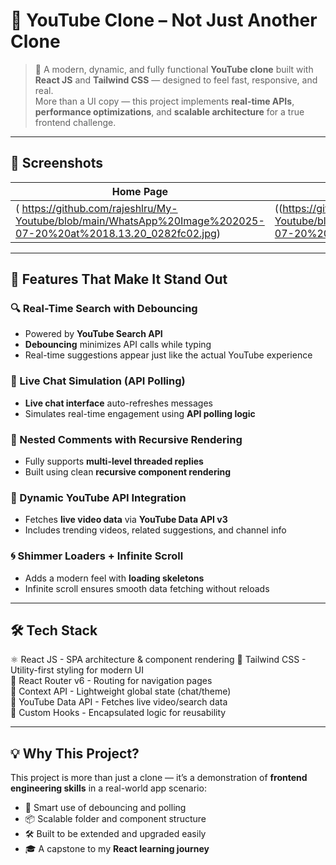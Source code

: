 # 🎥 YouTube Clone – Not Just Another Clone

> 🚀 A modern, dynamic, and fully functional **YouTube clone** built with **React JS** and **Tailwind CSS** — designed to feel fast, responsive, and real.  
> More than a UI copy — this project implements **real-time APIs**, **performance optimizations**, and **scalable architecture** for a true frontend challenge.

---

## 📸 Screenshots

| Home Page                              | Watch Page                             |
|----------------------------------------|----------------------------------------|
 ( https://github.com/rajeshlru/My-Youtube/blob/main/WhatsApp%20Image%202025-07-20%20at%2018.13.20_0282fc02.jpg)   |((https://github.com/rajeshlru/My-Youtube/blob/main/WhatsApp%20Image%202025-07-20%20at%2018.19.08_e28ef010.jpg))      |

---

## 🚀 Features That Make It Stand Out

### 🔍 Real-Time Search with Debouncing
- Powered by **YouTube Search API**
- **Debouncing** minimizes API calls while typing
- Real-time suggestions appear just like the actual YouTube experience

### 💬 Live Chat Simulation (API Polling)
- **Live chat interface** auto-refreshes messages
- Simulates real-time engagement using **API polling logic**

### 🌳 Nested Comments with Recursive Rendering
- Fully supports **multi-level threaded replies**
- Built using clean **recursive component rendering**

### 📡 Dynamic YouTube API Integration
- Fetches **live video data** via **YouTube Data API v3**
- Includes trending videos, related suggestions, and channel info

### 🌀 Shimmer Loaders + Infinite Scroll
- Adds a modern feel with **loading skeletons**
- Infinite scroll ensures smooth data fetching without reloads

---

## 🛠 Tech Stack


 ⚛️ React JS          -  SPA architecture & component rendering 
 💨 Tailwind CSS      -  Utility-first styling for modern UI    
 🔁 React Router v6   -  Routing for navigation pages           
 🎯 Context API       -  Lightweight global state (chat/theme)  
 📡 YouTube Data API  -  Fetches live video/search data        
 🧪 Custom Hooks      -  Encapsulated logic for reusability     

---

## 💡 Why This Project?

This project is more than just a clone — it’s a demonstration of **frontend engineering skills** in a real-world app scenario:
- 🧠 Smart use of debouncing and polling
- 📦 Scalable folder and component structure
- 🛠 Built to be extended and upgraded easily
- 🎓 A capstone to my **React learning journey**
